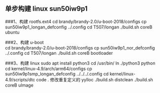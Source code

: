 ## 单步构建 linux sun50iw9p1
###1、构建 rootfs.ext4
	cd brandy/brandy-2.0/u-boot-2018/configs
	cp sun50iw9p1_longan_defconfig ../.config
	cd T507/longan
	./build.sh coreB ubuntu

###2、构建 u-boot	
	cd brandy/brandy-2.0/u-boot-2018/configs
	cp sun50iw9p1_nor_defconfig ../.config
	cd T507/longan
	./build.sh coreB bootloader

###3、构建 linux
	sudo apt install python3
	cd /usr/bin/
	ln ./python3 python
	cd kernel/linux-4.9/arch/arm64/configs
    	cp sun50iw9p1smp_longan_defconfig ../../../.config
    	cd kernel/linux-4.9/scripts/dtc
	code .
	修改重复定义的 yylloc
	./build.sh distclean
	./build.sh coreB uImage
